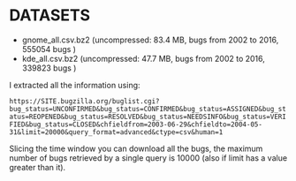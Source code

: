 # DATASETS

* gnome_all.csv.bz2 (uncompressed: 83.4 MB, bugs from 2002 to 2016, 555054 bugs )
* kde_all.csv.bz2 (uncompressed: 47.7 MB, bugs from 2002 to 2016, 339823 bugs )

I extracted all the information using:

`https://SITE.bugzilla.org/buglist.cgi?bug_status=UNCONFIRMED&bug_status=CONFIRMED&bug_status=ASSIGNED&bug_status=REOPENED&bug_status=RESOLVED&bug_status=NEEDSINFO&bug_status=VERIFIED&bug_status=CLOSED&chfieldfrom=2003-06-29&chfieldto=2004-05-31&limit=20000&query_format=advanced&ctype=csv&human=1`

Slicing the time window you can download all the bugs, the maximum number of bugs retrieved by a single query is 10000 (also if limit has a value greater than it).